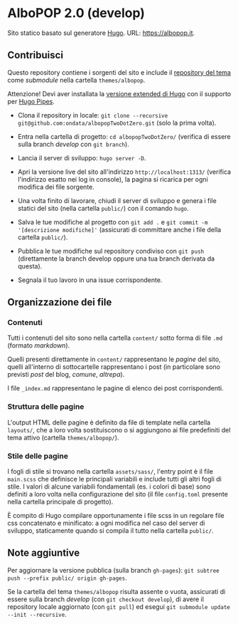 # AlboPOP 2.0 (develop)

Sito statico basato sul generatore [Hugo](https://gohugo.io/). URL: https://albopop.it.

## Contribuisci

Questo repository contiene i sorgenti del sito e include il [repository del tema](https://github.com/ondata/albopopTwoDotZero-theme/) come *submodule* nella cartella `themes/albopop`.

Attenzione! Devi aver installata la [versione extended di Hugo](https://github.com/gohugoio/hugo/releases)
con il supporto per [Hugo Pipes](https://gohugo.io/hugo-pipes/).

* Clona il repository in locale: `git clone --recursive git@github.com:ondata/albopopTwoDotZero.git` (solo la prima volta).

* Entra nella cartella di progetto: `cd albopopTwoDotZero/` (verifica di essere sulla branch *develop* con `git branch`).

* Lancia il server di sviluppo: `hugo server -D`.

* Apri la versione live del sito all'indirizzo `http://localhost:1313/` (verifica l'indirizzo esatto nei log in console), la pagina si ricarica per ogni modifica dei file sorgente.

* Una volta finito di lavorare, chiudi il server di sviluppo e genera i file statici del sito (nella cartella `public/`) con il comando `hugo`.

* Salva le tue modifiche al progetto con `git add .` e `git commit -m '[descrizione modifiche]'` (assicurati di committare anche i file della cartella `public/`).

* Pubblica le tue modifiche sul repository condiviso con `git push` (direttamente la branch develop oppure una tua branch derivata da questa).

* Segnala il tuo lavoro in una issue corrispondente.

## Organizzazione dei file

### Contenuti

Tutti i contenuti del sito sono nella cartella `content/` sotto forma di file `.md` (formato *markdown*).

Quelli presenti direttamente in `content/` rappresentano le *pagine* del sito, quelli all'interno di sottocartelle
rappresentano i post (in particolare sono previsti *post* del blog, *comune*, *altrepa*).

I file `_index.md` rappresentano le pagine di elenco dei post corrispondenti.

### Struttura delle pagine

L'output HTML delle pagine è definito da file di template nella cartella `layouts/`, che a loro volta sostituiscono o si aggiungono
ai file predefiniti del tema attivo (cartella `themes/albopop/`).

### Stile delle pagine

I fogli di stile si trovano nella cartella `assets/sass/`, l'entry point è il file `main.scss` che definisce le principali variabili
e include tutti gli altri fogli di stile. I valori di alcune variabili fondamentali (es. i colori di base) sono definiti a loro volta
nella configurazione del sito (il file `config.toml` presente nella cartella principale di progetto).

È compito di Hugo compilare opportunamente i file scss in un regolare file css concatenato e minificato:
a ogni modifica nel caso del server di sviluppo, staticamente quando si compila il tutto nella cartella `public/`.

## Note aggiuntive

Per aggiornare la versione pubblica (sulla branch `gh-pages`): `git subtree push --prefix public/ origin gh-pages`.

Se la cartella del tema `themes/albopop` risulta assente o vuota, assicurati di essere sulla branch *develop* (con `git checkout develop`),
di avere il repository locale aggiornato (con `git pull`) ed esegui `git submodule update --init --recursive`.
